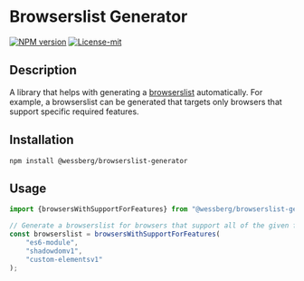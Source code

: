 # Browserslist Generator
[![NPM version][npm-version-image]][npm-version-url]
[![License-mit][license-mit-image]][license-mit-url]

[license-mit-url]: https://opensource.org/licenses/MIT

[license-mit-image]: https://img.shields.io/badge/License-MIT-yellow.svg

[npm-version-url]: https://www.npmjs.com/package/@wessberg/browserslist-generator

[npm-version-image]: https://badge.fury.io/js/%40wessberg%2Fbrowserslist-generator.svg

## Description

A library that helps with generating a [browserslist](https://github.com/browserslist/browserslist) automatically.
For example, a browserslist can be generated that targets only browsers that support specific required features.

## Installation

`npm install @wessberg/browserslist-generator`

## Usage

```typescript
import {browsersWithSupportForFeatures} from "@wessberg/browserslist-generator";

// Generate a browserslist for browsers that support all of the given features
const browserslist = browsersWithSupportForFeatures(
	"es6-module",
	"shadowdomv1",
	"custom-elementsv1"
);
```